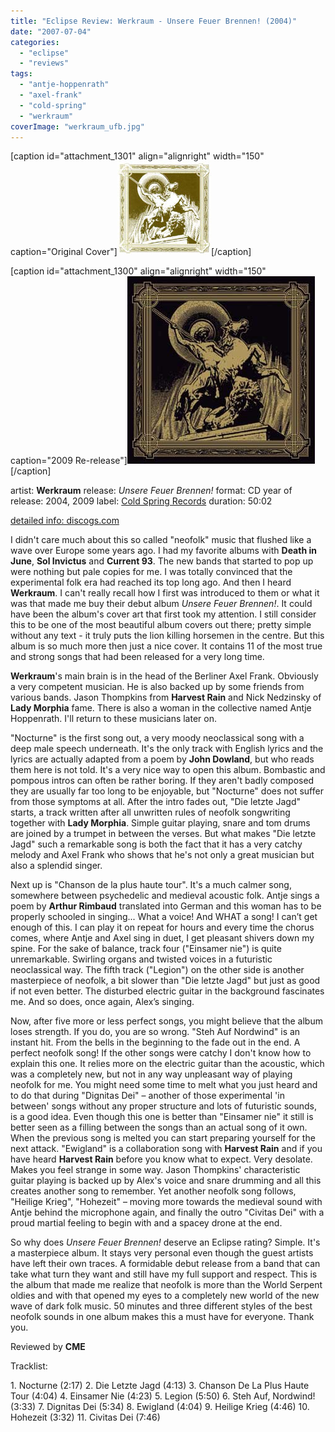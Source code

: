 ```yaml
---
title: "Eclipse Review: Werkraum - Unsere Feuer Brennen! (2004)"
date: "2007-07-04"
categories: 
  - "eclipse"
  - "reviews"
tags: 
  - "antje-hoppenrath"
  - "axel-frank"
  - "cold-spring"
  - "werkraum"
coverImage: "werkraum_ufb.jpg"
---
```


\[caption id="attachment\_1301" align="alignright" width="150" caption="Original Cover"\][![](images/werkraum_ufb.jpg "werkraum_ufb1")](http://www.eveningoflight.nl/wordpress/wp-content/uploads/2010/09/werkraum_ufb.jpg "werkraum_ufb1")\[/caption\]

\[caption id="attachment\_1300" align="alignright" width="150" caption="2009 Re-release"\][![](images/cover1.jpg "werkraum_ufb2")](http://www.eveningoflight.nl/wordpress/wp-content/uploads/2010/09/cover1.jpg "werkraum_ufb2")\[/caption\]

artist: **Werkraum** release: _Unsere Feuer Brennen!_ format: CD year of release: 2004, 2009 label: [Cold Spring Records](http://www.coldspring.co.uk/) duration: 50:02

[detailed info: discogs.com](http://www.discogs.com/Werkraum-Unsere-Feuer-Brennen/master/95788)

I didn't care much about this so called "neofolk" music that flushed like a wave over Europe some years ago. I had my favorite albums with **Death in June**, **Sol Invictus** and **Current 93**. The new bands that started to pop up were nothing but pale copies for me. I was totally convinced that the experimental folk era had reached its top long ago. And then I heard **Werkraum**. I can't really recall how I first was introduced to them or what it was that made me buy their debut album _Unsere Feuer Brennen!_. It could have been the album's cover art that first took my attention. I still consider this to be one of the most beautiful album covers out there; pretty simple without any text - it truly puts the lion killing horsemen in the centre. But this album is so much more then just a nice cover. It contains 11 of the most true and strong songs that had been released for a very long time.

**Werkraum**'s main brain is in the head of the Berliner Axel Frank. Obviously a very competent musician. He is also backed up by some friends from various bands. Jason Thompkins from **Harvest Rain** and Nick Nedzinsky of **Lady Morphia** fame. There is also a woman in the collective named Antje Hoppenrath. I'll return to these musicians later on.

"Nocturne" is the first song out, a very moody neoclassical song with a deep male speech underneath. It's the only track with English lyrics and the lyrics are actually adapted from a poem by **John Dowland**, but who reads them here is not told. It's a very nice way to open this album. Bombastic and pompous intros can often be rather boring. If they aren't badly composed they are usually far too long to be enjoyable, but "Nocturne" does not suffer from those symptoms at all. After the intro fades out, "Die letzte Jagd" starts, a track written after all unwritten rules of neofolk songwriting together with **Lady Morphia**. Simple guitar playing, snare and tom drums are joined by a trumpet in between the verses. But what makes "Die letzte Jagd" such a remarkable song is both the fact that it has a very catchy melody and Axel Frank who shows that he's not only a great musician but also a splendid singer.

Next up is "Chanson de la plus haute tour". It's a much calmer song, somewhere between psychedelic and medieval acoustic folk. Antje sings a poem by **Arthur Rimbaud** translated into German and this woman has to be properly schooled in singing... What a voice! And WHAT a song! I can’t get enough of this. I can play it on repeat for hours and every time the chorus comes, where Antje and Axel sing in duet, I get pleasant shivers down my spine. For the sake of balance, track four ("Einsamer nie") is quite unremarkable. Swirling organs and twisted voices in a futuristic neoclassical way. The fifth track ("Legion") on the other side is another masterpiece of neofolk, a bit slower than "Die letzte Jagd" but just as good if not even better. The disturbed electric guitar in the background fascinates me. And so does, once again, Alex’s singing.

Now, after five more or less perfect songs, you might believe that the album loses strength. If you do, you are so wrong. "Steh Auf Nordwind" is an instant hit. From the bells in the beginning to the fade out in the end. A perfect neofolk song! If the other songs were catchy I don't know how to explain this one. It relies more on the electric guitar than the acoustic, which was a completely new, but not in any way unpleasant way of playing neofolk for me. You might need some time to melt what you just heard and to do that during "Dignitas Dei" – another of those experimental 'in between' songs without any proper structure and lots of futuristic sounds, is a good idea. Even though this one is better than "Einsamer nie" it still is better seen as a filling between the songs than an actual song of it own. When the previous song is melted you can start preparing yourself for the next attack. "Ewigland" is a collaboration song with **Harvest Rain** and if you have heard **Harvest Rain** before you know what to expect. Very desolate. Makes you feel strange in some way. Jason Thompkins' characteristic guitar playing is backed up by Alex's voice and snare drumming and all this creates another song to remember. Yet another neofolk song follows, "Heilige Krieg", "Hohezeit" – moving more towards the medieval sound with Antje behind the microphone again, and finally the outro "Civitas Dei" with a proud martial feeling to begin with and a spacey drone at the end.

So why does _Unsere Feuer Brennen!_ deserve an Eclipse rating? Simple. It's a masterpiece album. It stays very personal even though the guest artists have left their own traces. A formidable debut release from a band that can take what turn they want and still have my full support and respect. This is the album that made me realize that neofolk is more than the World Serpent oldies and with that opened my eyes to a completely new world of the new wave of dark folk music. 50 minutes and three different styles of the best neofolk sounds in one album makes this a must have for everyone. Thank you.

Reviewed by **CME**

Tracklist:

1\. Nocturne (2:17) 2. Die Letzte Jagd (4:13) 3. Chanson De La Plus Haute Tour (4:04) 4. Einsamer Nie (4:23) 5. Legion (5:50) 6. Steh Auf, Nordwind! (3:33) 7. Dignitas Dei (5:34) 8. Ewigland (4:04) 9. Heilige Krieg (4:46) 10. Hohezeit (3:32) 11. Civitas Dei (7:46)

